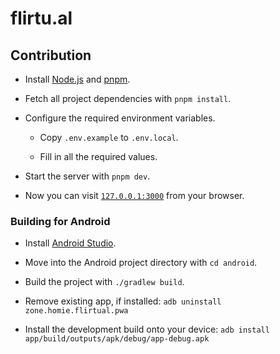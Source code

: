 # flirtu.al

## Contribution
* Install [Node.js](https://github.com/nvm-sh/nvm) and [pnpm](https://pnpm.io/installation).

* Fetch all project dependencies with  `pnpm install`.

* Configure the required environment variables.

  * Copy ``.env.example`` to ``.env.local``.

  * Fill in all the required values.

* Start the server with `pnpm dev`.

* Now you can visit [`127.0.0.1:3000`](http://127.0.0.1:3000) from your browser.

### Building for Android
* Install [Android Studio](https://developer.android.com/studio).

* Move into the Android project directory with ``cd android``.

* Build the project with ``./gradlew build``.

* Remove existing app, if installed: ``adb uninstall zone.homie.flirtual.pwa``

* Install the development build onto your device: ``adb install app/build/outputs/apk/debug/app-debug.apk``